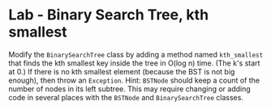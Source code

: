 # Lab - Binary Search Tree, kth smallest

Modify the `BinarySearchTree` class by adding a method named `kth_smallest`
that finds the kth smallest key inside the tree in O(log n) time.
(The k's start at 0.) If there is no kth smallest element (because the
BST is not big enough), then throw an `Exception`.
Hint: `BSTNode` should keep a count of the number of nodes in
its left subtree. This may require changing or adding code in several
places with the `BSTNode` and `BinarySearchTree` classes.

